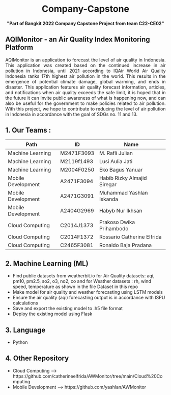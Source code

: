 <h1 align="center"><strong>Company-Capstone</strong></h1>
<h4 align="center"><strong>"Part of Bangkit 2022 Company Capstone Project from team C22-CE02"</strong></h4>

<h2>AQIMonitor - an Air Quality Index Monitoring Platform</h2>
<div style="text-align: justify">AQIMonitor is an application to forecast the level of air quality in Indonesia. This application was created based on the continued increase in air pollution in Indonesia, until 2021 according to IQAir World Air Quality Indonesia ranks 17th highest air pollution in the world. This results in the emergence of potential climate damage, global warming, and ends in disaster. This application features air quality forecast information, articles, and notifications when air quality exceeds the safe limit, it is hoped that in the future it can invite public awareness of what is happening now, and can also be useful for the government to make policies related to air pollution. With this project, we hope to contribute to reducing the level of air pollution in Indonesia in accordance with the goal of SDGs no. 11 and 13. </div>

## 1. Our Teams :
| Path      | ID | Name |
| ----------- | ----------- |----------- |
| Machine Learning | M2471F3093 |M. Rafli Julian|
| Machine Learning |M2119f1493|  Lusi Aulia Jati |
| Machine Learning |M2004F0250|Eko Bagus Yanuar |
| Mobile Development|A2471F3094|Habib Rizky Almajid Siregar|
| Mobile Development |A2471G3091|Muhammad Yashlan Iskanda|
| Mobile Development |A2404G2969|Habyb Nur Ikhsan|
|Cloud Computing| C2014J1373|Prakoso Dwika Prihambodo|
| Cloud Computing|C2014F1372|Rossario Catherine Elfrida|
|Cloud Computing| C2465F3081 |Ronaldo Baja Pradana|

## 2. Machine Learning (ML)
<ul>
  <li>Find public datasets from weatherbit.io for Air Quality datasets: aqi, pm10, pm2.5, so2, o3, no2, co and for Weather datasets : rh, wind speed, temperature as shown in the file Dataset in this repo</li>
  <li>Make model for air quality and weather forecasting using LSTM models</li>
  <li>Ensure the air quality (aqi) forecasting output is in accordance with ISPU calculations</li>
  <li>Save and export the existing model to .h5 file format</li>
  <li>Deploy the existing model using Flask</li>
</ul>
  
## 3. Language
<ul>
  <li>Python</li>
</ul>
  
## 4. Other Repository
<ul>
  <li> Cloud Computing --> https://github.com/catherineelfrida/AWMonitor/tree/main/Cloud%20Computing </li>
  <li> Mobile Development --> https://github.com/yashlan/AWMonitor </li>
<ul>
